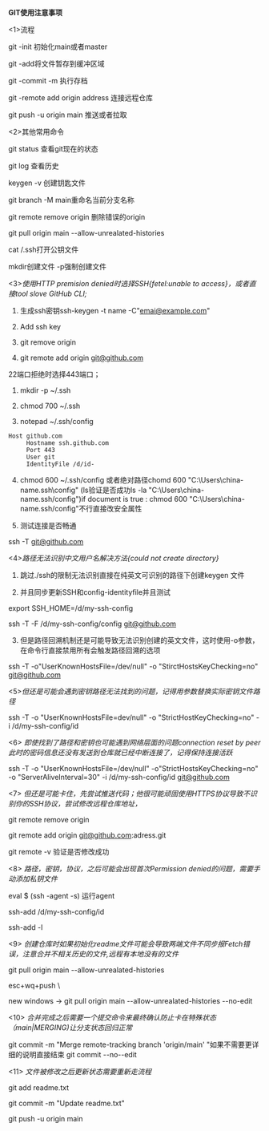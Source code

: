 **GIT使用注意事项**

<1>流程

git -init 初始化main或者master

git -add将文件暂存到缓冲区域

git -commit -m 执行存档

git -remote add origin address 连接远程仓库

git push -u origin main 推送或者拉取

<2>其他常用命令

git status 查看git现在的状态

git log 查看历史

keygen -v 创建钥匙文件

git branch -M main重命名当前分支名称

git remote remove origin 删除错误的origin

git pull origin main --allow-unrealated-histories

cat /.ssh打开公钥文件

mkdir创建文件 -p强制创建文件

<3>*使用HTTP premision denied时选择SSH{fetel:unable to access}，或者直接tool slove GitHub CLI;*

1. 生成ssh密钥ssh-keygen -t name -C"[emai@example.com](mailto:emai@example.com)"

2. Add ssh key

3. git remove origin

4. git remote add origin [git@github.com](mailto:git@github.com)

22端口拒绝时选择443端口；

1. mkdir -p ~/.ssh

2. chmod 700 ~/.ssh

3. notepad ~/.ssh/config

```config
Host github.com
     Hostname ssh.github.com
     Port 443
     User git
     IdentityFile /d/id-
```

4. chmod 600 ~/.ssh/config 或者绝对路径chomd 600 "C:\Users\china-name.ssh\config" (ls验证是否成功ls -la "C:\Users\china-name.ssh/config")if document is true : chmod 600 "C:\Users\china-name.ssh/config"不行直接改安全属性

5. 测试连接是否畅通

ssh -T [git@github.com](mailto:git@github.com)

<4>*路径无法识别中文用户名解决方法{could not create directory}*

1. 跳过./ssh的限制无法识别直接在纯英文可识别的路径下创建keygen 文件

2. 并且同步更新SSH和config-identityfile并且测试

export SSH_HOME=/d/my-ssh-config

ssh -T -F /d/my-ssh-config/config [git@github.com](mailto:git@github.com)

3. 但是路径回溯机制还是可能导致无法识别创建的英文文件，这时使用-o参数，在命令行直接禁用所有会触发路径回溯的选项

ssh -T -o"UserKnownHostsFile=/dev/null" -o "StirctHostsKeyChecking=no" [git@github.com](mailto:git@github.com)

<5>*但还是可能会遇到密钥路径无法找到的问题，记得用参数替换实际密钥文件路径*

ssh -T -o "UserKnownHostsFile=dev/null" -o "StrictHostKeyChecking=no" -i /d/my-ssh-config/id

<6> *即使找到了路径和密钥也可能遇到网络层面的问题connection reset by peer此时的密码信息还没有发送到仓库就已经中断连接了，记得保持连接活跃*

ssh -T -o "UserKnownHostsFile=/dev/null" -o"StrictHostsKeyChecking=no" -o "ServerAliveInterval=30" -i /d/my-ssh-config/id [git@github.com](mailto:git@github.com)

<7> *但还是可能卡住，先尝试推送代码；他很可能顽固使用HTTPS协议导致不识别你的SSH协议，尝试修改远程仓库地址，*

git remote remove origin

git remote add origin [git@github.com](mailto:git@github.com):adress.git

git remote -v 验证是否修改成功

<8> *路径，密钥，协议，之后可能会出现首次Permission denied的问题，需要手动添加私钥文件*

eval $ (ssh -agent -s) 运行agent

ssh-add /d/my-ssh-config/id

ssh-add -l

<9> *创建仓库时如果初始化readme文件可能会导致两端文件不同步报Fetch错误，注意合并不相关历史的文件,远程有本地没有的文件*

git pull origin main --allow-unrealated-histories

esc+wq+push \

new windows -> git pull origin main --allow-unrealated-histories --no-edit

<10> *合并完成之后需要一个提交命令来最终确认防止卡在特殊状态（main|MERGING)让分支状态回归正常*

git commit -m "Merge remote-tracking branch 'origin/main' "如果不需要更详细的说明直接结束 git commit --no--edit

<11> *文件被修改之后更新状态需要重新走流程*

git add readme.txt

git commit -m "Update readme.txt"

git push -u origin main
